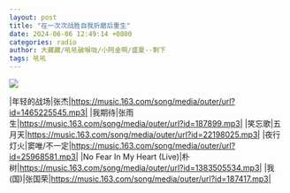 ```yaml
---
layout: post
title: "在一次次战胜自我折磨后重生"
date: 2024-06-06 12:49:14 +0800
categories: radio
author: 大藏藏/吼吼破喉咙/小阿金啊/盛夏--剩下
tags: 吼吼
---
```

![]({{site.baseurl}}/images/cover_20240606.jpg)

|年轻的战场|张杰|https://music.163.com/song/media/outer/url?id=1465225545.mp3|
|我期待|张雨生|https://music.163.com/song/media/outer/url?id=187899.mp3|
|笑忘歌|五月天|https://music.163.com/song/media/outer/url?id=22198025.mp3|
|夜行灯火|窦唯/不一定|https://music.163.com/song/media/outer/url?id=25968581.mp3|
|No Fear In My Heart (Live)|朴树|https://music.163.com/song/media/outer/url?id=1383505534.mp3|
|我(国)|张国荣|https://music.163.com/song/media/outer/url?id=187417.mp3|

